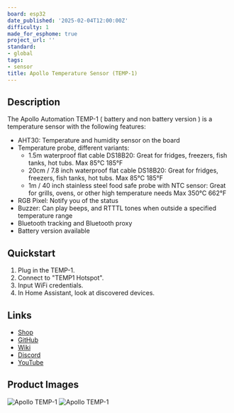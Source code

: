 ```yaml
---
board: esp32
date_published: '2025-02-04T12:00:00Z'
difficulty: 1
made_for_esphome: true
project_url: ''
standard:
- global
tags:
- sensor
title: Apollo Temperature Sensor (TEMP-1)
---
```


## Description

The Apollo Automation TEMP-1 ( battery and non battery version ) is a temperature sensor with the following features:
- AHT30: Temperature and humidity sensor on the board
- Temperature probe, different variants:
  - 1.5m waterproof flat cable DS18B20: Great for fridges, freezers, fish tanks, hot tubs. Max 85°C 185°F
  - 20cm / 7.8 inch waterproof flat cable DS18B20: Great for fridges, freezers, fish tanks, hot tubs. Max 85°C 185°F
  - 1m / 40 inch stainless steel food safe probe with NTC sensor: Great for grills, ovens, or other high temperature needs Max 350°C 662°F
- RGB Pixel: Notify you of the status
- Buzzer: Can play beeps, and RTTTL tones when outside a specified temperature range
- Bluetooth tracking and Bluetooth proxy
- Battery version available

## Quickstart

1. Plug in the TEMP-1.
2. Connect to "TEMP1 Hotspot".
3. Input WiFi credentials.
4. In Home Assistant, look at discovered devices.

## Links

- [Shop](https://apolloautomation.com/products/temp-1-temperature-probe-for-home-assistant?utm_source=esphome&utm_medium=social)
- [GitHub](https://github.com/ApolloAutomation/TEMP-1)
- [Wiki](https://wiki.apolloautomation.com/)
- [Discord](https://dsc.gg/ApolloAutomation)
- [YouTube](https://www.youtube.com/@ApolloAutomation)

## Product Images

![Apollo TEMP-1](Apollo-TEMP-1_2.jpg "Apollo TEMP-1")
![Apollo TEMP-1](Apollo-TEMP-1_1.jpg "Apollo TEMP-1")